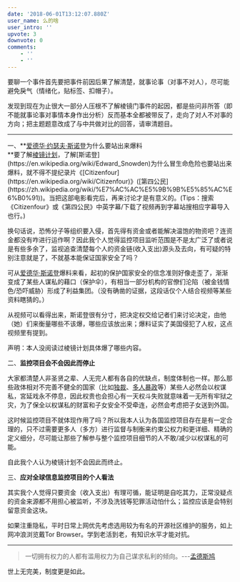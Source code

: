 ```yaml
---
date: '2018-06-01T13:12:07.880Z'
user_name: 么的啥
user_intro: ''
upvote: 3
downvote: 0
comments:
    - ''
    - ''
---
```


要聊一个事件首先要把事件前因后果了解清楚，就事论事（对事不对人），尽可能避免戾气（情绪化，贴标签、扣帽子）。

发现到现在为止很大一部分人压根不了解棱镜门事件的起因，都是些问非所答（即不能就事论事对事情本身作出分析）反而基本全都被带反了，走向了对人不对事的方向；把主题题意改成了与中共做对比的回答，请审清题目。

---

一、**[爱德华·约瑟夫·斯诺登](https://en.wikipedia.org/wiki/Edward_Snowden)为什么要站出来爆料  
**要了解[棱镜计划](https://en.wikipedia.org/wiki/PRISM_(surveillance_program))，了解[斯诺登](https://en.wikipedia.org/wiki/Edward_Snowden)为什么冒生命危险也要站出来爆料，就不得不提纪录片《[Citizenfour](https://en.wikipedia.org/wiki/Citizenfour)》([第四公民](https://zh.wikipedia.org/wiki/%E7%AC%AC%E5%9B%9B%E5%85%AC%E6%B0%91))。当把这部电影看完后，再来讨论才是有意义的。(Tips：搜索《Citizenfour》或《第四公民》中英字幕/下载了视频再到字幕站搜相应字幕导入也行。)

换句话说，恐怖分子等组织要入侵，首先得有资金或者能解决温饱的物资吧？连资金都没有咋进行运作啊？因此我个人觉得监控项目监听范围是不是太广泛了或者说是有些多余了，监视追查清楚每个人的资金链(收入支出)源头及去向，有可疑的特别注意就是了，不就基本能保证国家安全了吗？

可从[爱德华·斯诺登](https://en.wikipedia.org/wiki/Edward_Snowden)爆料来看，起初的保护国家安全的信念准则好像走歪了，渐渐变成了某些人谋私的藉口（保护伞），有相当一部分机构的官僚们沦陷（被金钱情色/恐吓威胁）形成了利益集团。（没有确凿的证据，这段话仅个人结合视频等某些资料瞎猜的。）

从视频可以看得出来，斯诺登很有分寸，把决定权交给记者们来讨论决定，由他（她）们来衡量哪些不该爆，哪些应该放出来；爆料证实了美国侵犯了人权，这点视频里有提到。

声明：本人没阅读过棱镜计划具体爆了哪些内容。

二、**监控项目会不会因此而停止**

大家都清楚人非圣贤之辈、人无完人都有各自的优缺点，制度体制也一样。那么那些政体相对不完善不健全的国家（比如[独裁](https://en.wikipedia.org/wiki/Autocracy)、[多人暴政](https://en.wikipedia.org/wiki/Tyranny_of_the_majority)等）某些人必然会以权谋私，宮延戏永不停息，因此权贵也会担心有一天权斗失败就意味着一无所有牢狱之灾，为了保全以权谋私的财富和子女安全不受牵连，必然会考虑把子女送到外国。

这时候监控项目不就体现作用了吗？所以我本人认为各国监控项目存在是有一定合理的，只不过需要更多人（多方）进行监督与制衡来约束公权力和更详细、精确的定义细分，尽可能让那些了解参与整个监控项目细节的人不敢/减少以权谋私的可能。

自此我个人认为棱镜计划不会因此而终止。

三、**应对全球信息监控项目的个人看法**

其实我个人觉得只要资金（收入支出）有理可循，能证明是自吃其力，正常没疑点的资金来源都不用担心被监听，不涉及洗钱等犯罪活动怕什么；监控应该是会特别留意资金这块。

如果注重隐私，平时日常上网优先考虑选用较为有名的开源社区维护的服务，如上网冲浪浏览戴Tor Browser。学到老活到老，有知识水平才能对抗。

---

> 一切拥有权力的人都有滥用权力为自己谋求私利的倾向。---[孟德斯鸠](https://en.wikiquote.org/wiki/Montesquieu)

世上无完美，制度更是如此。
